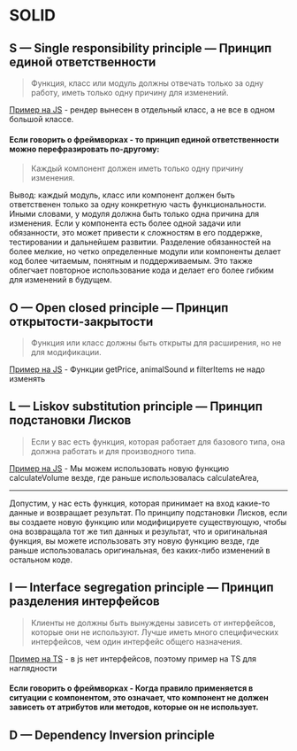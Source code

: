 # SOLID

## S — Single responsibility principle — Принцип единой ответственности
> Функция, класс или модуль должны отвечать только за одну работу, иметь только одну причину для изменений.

[Пример на JS](public/1_S.js) - рендер вынесен в отдельный класс, а не все в одном большой классе.

#### Если говорить о фреймворках - то принцип единой ответственности можно перефразировать по-другому: 

>Каждый компонент должен иметь только одну причину изменения.

Вывод: каждый модуль, класс или компонент должен быть ответственен только за одну конкретную часть функциональности. Иными словами, у модуля должна быть только одна причина для изменения. Если у компонента есть более одной задачи или обязанности, это может привести к сложностям в его поддержке, тестировании и дальнейшем развитии. Разделение обязанностей на более мелкие, но четко определенные модули или компоненты делает код более читаемым, понятным и поддерживаемым. Это также облегчает повторное использование кода и делает его более гибким для изменений в будущем.

## O — Open closed principle — Принцип открытости-закрытости
> Функция или класс должны быть открыты для расширения, но не для модификации.

[Пример на JS](public/2_O.js) - Функции getPrice, animalSound и filterItems не надо изменять

## L — Liskov substitution principle —  Принцип подстановки Лисков
> Если у вас есть функция, которая работает для базового типа, она должна работать и для производного типа.

[Пример на JS](public/3_L.js) -  Мы можем использовать новую функцию calculateVolume везде, где раньше использовалась calculateArea,
 ****
 Допустим, у нас есть функция, которая принимает на вход какие-то данные и возвращает результат. По принципу подстановки Лисков, если вы создаете новую функцию или модифицируете существующую, чтобы она возвращала тот же тип данных и результат, что и оригинальная функция, вы можете использовать эту новую функцию везде, где раньше использовалась оригинальная, без каких-либо изменений в остальном коде.

 ## I — Interface segregation principle — Принцип разделения интерфейсов
 > Клиенты не должны быть вынуждены зависеть от интерфейсов, которые они не используют. Лучше иметь много специфических интерфейсов, чем один интерфейс общего назначения.

[Пример на TS](public/4_I.ts) - в js нет интерфейсов, поэтому пример на TS для наглядности 

#### Если говорить о фреймворках - Когда правило применяется в ситуации с компонентом, это означает, что компонент не должен зависеть от атрибутов или методов, которые он не использует. 

 ## D — Dependency Inversion principle